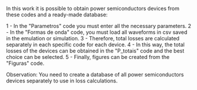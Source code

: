 In this work it is possible to obtain power semiconductors devices from these codes and a ready-made database:

1 - In the "Parametros" code you must enter all the necessary parameters.
2 - In the "Formas de onda" code, you must load all waveforms in csv saved in the emulation or simulation.
3 - Therefore, total losses are calculated separately in each specific code for each device.
4 - In this way, the total losses of the devices can be obtained in the "P_totais" code and the best choice can be selected.
5 - Finally, figures can be created from the "Figuras" code.

Observation: You need to create a database of all power semiconductors devices separately to use in loss calculations.
